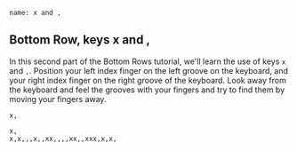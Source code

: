 ```ngMeta
name: x and ,
```

## Bottom Row, keys x and ,

In this second part of the Bottom Rows tutorial, we'll learn the use of keys `x` and `,`.
Position your left index finger on the left groove on the keyboard, and your right index finger on the right groove of the keyboard. Look away from the keyboard and feel the grooves with your fingers and try to find them by moving your fingers away.


```trytyping
x,
```

```practicetyping
x,
x,x,,,x,,xx,,,,xx,,xxx,x,x,
```
